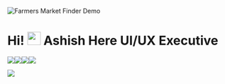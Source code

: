 ![Farmers Market Finder Demo](https://yadavashishdhirendra.github.io/Testing-Data.github.io/IMG/ezgif.com-gif-maker.gif)

# Hi! <img src="https://raw.githubusercontent.com/MartinHeinz/MartinHeinz/master/wave.gif" width="30px"> Ashish Here UI/UX Executive

![](https://img.shields.io/badge/HTML-CSS-informational?style=flat&logo=data:image/svg%2bxml;base64,<BASE64_DATA>)![](https://img.shields.io/badge/Javascript-Jquery-informational?style=flat&logo=data:image/svg%2bxml;base64,<BASE64_DATA>)![](https://img.shields.io/badge/PHP-MySQL-informational?style=flat&logo=data:image/svg%2bxml;base64,<BASE64_DATA>)![](https://img.shields.io/badge/React_JS-MERN-informational?style=flat&logo=data:image/svg%2bxml;base64,<BASE64_DATA>)


![](https://img.shields.io/badge/HTML-CSS-informational?style=flat&logo=<LOGO_NAME>&logoColor=blue&color=red)








